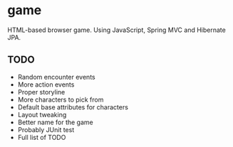 # game
HTML-based browser game. Using JavaScript, Spring MVC and Hibernate JPA.

## TODO
* Random encounter events
* More action events
* Proper storyline
* More characters to pick from
* Default base attributes for characters
* Layout tweaking
* Better name for the game
* Probably JUnit test
* Full list of TODO
